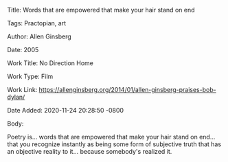 Title:  Words that are empowered that make your hair stand on end

Tags:   Practopian, art

Author: Allen Ginsberg

Date:   2005

Work Title: No Direction Home

Work Type: Film

Work Link: https://allenginsberg.org/2014/01/allen-ginsberg-praises-bob-dylan/

Date Added: 2020-11-24 20:28:50 -0800

Body: 

Poetry is... words that are empowered that make your hair stand on end... that you recognize instantly as being some form of subjective truth that has an objective reality to it... because somebody's realized it. 

